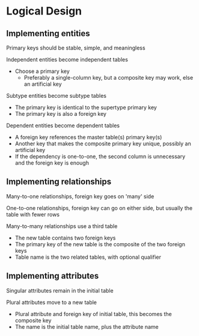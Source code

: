 # Logical Design
## Implementing entities

Primary keys should be stable, simple, and meaningless

Independent entities become independent tables

* Choose a primary key
  * Preferably a single-column key, but a composite key may work, else an artificial key

Subtype entities become subtype tables

* The primary key is identical to the supertype primary key
* The primary key is also a foreign key

Dependent entities become dependent tables

* A foreign key references the master table(s) primary key(s)
* Another key that makes the composite primary key unique, possibly an artificial key
* If the dependency is one-to-one, the second column is unnecessary and the foreign key is enough

## Implementing relationships

Many-to-one relationships, foreign key goes on 'many' side

One-to-one relationships, foreign key can go on either side, but usually the table with fewer rows

Many-to-many relationships use a third table

* The new table contains two foreign keys
* The primary key of the new table is the composite of the two foreign keys
* Table name is the two related tables, with optional qualifier

## Implementing attributes

Singular attributes remain in the initial table

Plural attributes move to a new table

* Plural attribute and foreign key of initial table, this becomes the composite key
* The name is the initial table name, plus the attribute name